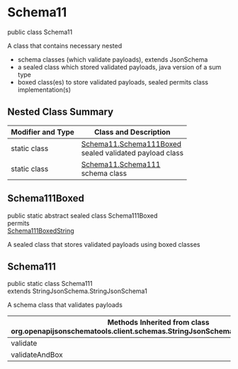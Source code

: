 # Schema11
public class Schema11

A class that contains necessary nested
- schema classes (which validate payloads), extends JsonSchema
- a sealed class which stored validated payloads, java version of a sum type
- boxed class(es) to store validated payloads, sealed permits class implementation(s)

## Nested Class Summary
| Modifier and Type | Class and Description |
| ----------------- | ---------------------- |
| static class | [Schema11.Schema111Boxed](#schema111boxed)<br> sealed validated payload class |
| static class | [Schema11.Schema111](#schema111)<br> schema class |

## Schema111Boxed
public static abstract sealed class Schema111Boxed<br>
permits<br>
[Schema111BoxedString](#schema111boxedstring)

A sealed class that stores validated payloads using boxed classes

## Schema111
public static class Schema111<br>
extends StringJsonSchema.StringJsonSchema1

A schema class that validates payloads

| Methods Inherited from class org.openapijsonschematools.client.schemas.StringJsonSchema.StringJsonSchema1 |
| ------------------------------------------------------------------ |
| validate                                                           |
| validateAndBox                                                     |
